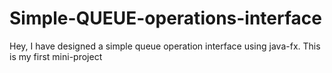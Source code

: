 # Simple-QUEUE-operations-interface
Hey,  I have designed a simple queue operation interface using java-fx. This is my first mini-project 
